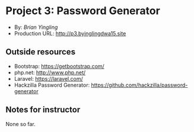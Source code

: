 # Project 3: Password Generator
+ By: *Brian Yingling*
+ Production URL: <http://p3.byinglingdwa15.site>

## Outside resources
- Bootstrap: <https://getbootstrap.com/>
- php.net: <http://www.php.net/>
- Laravel: <https://laravel.com/>
- Hackzilla Password Generator: <https://github.com/hackzilla/password-generator>
## Notes for instructor
None so far.
